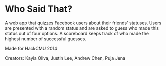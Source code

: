 Who Said That?
==============

A web app that quizzes Facebook users about their friends' statuses.
Users are presented with a random status and are asked to guess who
made this status out of four options. A scoreboard keeps track of who
made the highest number of successful guesses. 

Made for HackCMU 2014

Creators: Kayla Oliva, Justin Lee, Andrew Chen, Puja Jena
